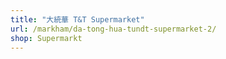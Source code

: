 ```yaml
---
title: "大統華 T&T Supermarket"
url: /markham/da-tong-hua-tundt-supermarket-2/
shop: Supermarkt
---
```


